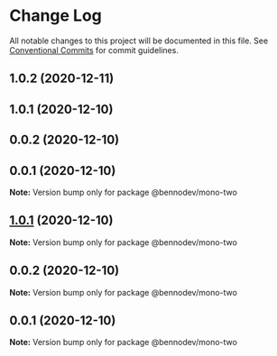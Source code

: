 # Change Log

All notable changes to this project will be documented in this file.
See [Conventional Commits](https://conventionalcommits.org) for commit guidelines.

## 1.0.2 (2020-12-11)



## 1.0.1 (2020-12-10)



## 0.0.2 (2020-12-10)



## 0.0.1 (2020-12-10)

**Note:** Version bump only for package @bennodev/mono-two






## [1.0.1](https://github.com/agile-ts/github-actions-test/compare/v0.0.2...v1.0.1) (2020-12-10)

**Note:** Version bump only for package @bennodev/mono-two






## 0.0.2 (2020-12-10)

**Note:** Version bump only for package @bennodev/mono-two

## 0.0.1 (2020-12-10)

**Note:** Version bump only for package @bennodev/mono-two
